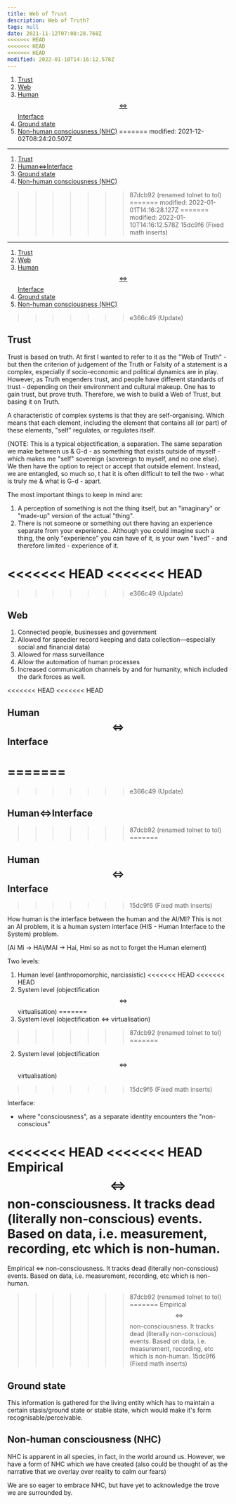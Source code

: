```yaml
---
title: Web of Trust
description: Web of Truth?
tags: null
date: 2021-11-12T07:08:28.768Z
<<<<<<< HEAD
<<<<<<< HEAD
<<<<<<< HEAD
modified: 2022-01-10T14:16:12.578Z
---
```


1. [Trust](#trust)
2. [Web](#web)
3. [Human$$ \Leftrightarrow $$Interface](#human-leftrightarrow-interface)
4. [Ground state](#ground-state)
5. [Non-human consciousness (NHC)](#non-human-consciousness-nhc)
=======
modified: 2021-12-02T08:24:20.507Z
---

1. [Trust](#trust)
2. [Human$\Leftrightarrow$Interface](#humanleftrightarrowinterface)
3. [Ground state](#ground-state)
4. [Non-human consciousness (NHC)](#non-human-consciousness-nhc)
>>>>>>> 87dcb92 (renamed tolnet to tol)
=======
modified: 2022-01-01T14:16:28.127Z
=======
modified: 2022-01-10T14:16:12.578Z
>>>>>>> 15dc9f6 (Fixed math inserts)
---

1. [Trust](#trust)
2. [Web](#web)
3. [Human$$ \Leftrightarrow $$Interface](#human-leftrightarrow-interface)
4. [Ground state](#ground-state)
5. [Non-human consciousness (NHC)](#non-human-consciousness-nhc)
>>>>>>> e366c49 (Update)

## Trust

Trust is based on truth. At first I wanted to refer to it as the "Web of Truth" - but then the criterion of judgement of the Truth or Falsity of a statement is a complex, especially if socio-economic and political dynamics are in play. However, as Truth engenders trust, and people have different standards of trust - depending on their environment and cultural makeup. One has to gain trust, but prove truth. Therefore, we wish to build a Web of Trust, but basing it on Truth.

A characteristic of complex systems is that they are self-organising. Which means that each element, including the element that contains all (or part) of these elements, "self" regulates, or regulates itself.

{NOTE: This is a typical objectification, a separation. The same separation we make between us & G-d - as something that exists outside of myself - which makes me "self" sovereign {sovereign to myself, and no one else}. We then have the option to reject or accept that outside element. Instead, we are entangled, so much so, t hat it is often difficult to tell the two - what is truly me & what is G-d - apart.

The most important things to keep in mind are:

1. A perception of something is not the thing itself, but an "imaginary" or "made-up" version of the actual "thing".
2. There is not someone or something out there having an experience separate from your experience.. Although you could imagine such a thing, the only "experience" you can have of it, is your own "lived" - and therefore limited - experience of it.

<<<<<<< HEAD
<<<<<<< HEAD
=======
>>>>>>> e366c49 (Update)
## Web

1. Connected people, businesses and government
2. Allowed for speedier record keeping and data collection&mdash;especially social and financial data)
3. Allowed for mass surveillance
4. Allow the automation of human processes
5. Increased communication channels by and for humanity, which included the dark forces as well.

<<<<<<< HEAD
<<<<<<< HEAD
## Human$$ \Leftrightarrow $$Interface
=======
=======
>>>>>>> e366c49 (Update)
## Human$\Leftrightarrow$Interface
>>>>>>> 87dcb92 (renamed tolnet to tol)
=======
## Human$$ \Leftrightarrow $$Interface
>>>>>>> 15dc9f6 (Fixed math inserts)

How human is the interface between the human and the AI/MI? This is not an AI problem, it is a human system interface (HIS - Human Interface to the System) problem.

(Ai Mi -> HAI/MAI -> Hai, Hmi so as not to forget the Human element)

Two levels:

1. Human level (anthropomorphic, narcissistic)
<<<<<<< HEAD
<<<<<<< HEAD
2. System level (objectification $$\Leftrightarrow$$ virtualisation)
=======
2. System level (objectification $\Leftrightarrow$ virtualisation)
>>>>>>> 87dcb92 (renamed tolnet to tol)
=======
2. System level (objectification $$\Leftrightarrow$$ virtualisation)
>>>>>>> 15dc9f6 (Fixed math inserts)

Interface:

- where "consciousness", as a separate identity encounters the "non-conscious"

<<<<<<< HEAD
<<<<<<< HEAD
Empirical $$\Leftrightarrow$$ non-consciousness. It tracks dead (literally non-conscious) events. Based on data, i.e. measurement, recording, etc which is non-human.
=======
Empirical $\Leftrightarrow$ non-consciousness. It tracks dead (literally non-conscious) events. Based on data, i.e. measurement, recording, etc which is non-human.
>>>>>>> 87dcb92 (renamed tolnet to tol)
=======
Empirical $$\Leftrightarrow$$ non-consciousness. It tracks dead (literally non-conscious) events. Based on data, i.e. measurement, recording, etc which is non-human.
>>>>>>> 15dc9f6 (Fixed math inserts)

## Ground state

This information is gathered for the living entity which has to maintain a certain stasis/ground state or stable state, which would make it's form recognisable/perceivable.

## Non-human consciousness (NHC)

NHC is apparent in all species, in fact, in the world around us. However, we have a form of NHC which we have created (also could be thought of as the narrative that we overlay over reality to calm our fears)

We are so eager to embrace NHC, but have yet to acknowledge the trove we are surrounded by.
